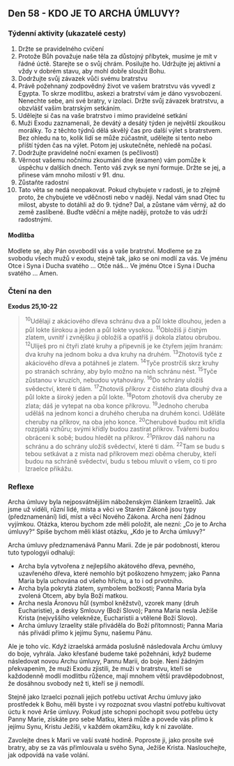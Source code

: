 ## Den 58 - KDO JE TO ARCHA ÚMLUVY?

### Týdenní aktivity (ukazatelé cesty)

1. Držte se pravidelného cvičení
1. Protože Bůh považuje naše těla za důstojný příbytek, musíme je mít v řádné úctě. Starejte se o svůj chrám. Posilujte ho. Udržujte jej aktivní a vždy v dobrém stavu, aby mohl dobře sloužit Bohu.
1. Dodržujte svůj závazek vůči svému bratrstvu
1. Právě požehnaný zodpovědný život ve vašem bratrstvu vás vyvedl z Egypta. To skrze modlitbu, askezi a bratrství vám je dáno vysvobození. Nenechte sebe, ani své bratry, v izolaci. Držte svůj závazek bratrstvu, a obzvlášť vašim bratrským setkáním.
1. Udělejte si čas na vaše bratrstvo i mimo pravidelné setkání
1. Muži Exodu zaznamenali, že devátý a desátý týden je největší zkouškou morálky. To z těchto týdnů dělá skvělý čas pro další výlet s bratrstvem. Bez ohledu na to, kolik lidí se může zúčastnit, udělejte si tento nebo příští týden čas na výlet. Potom jej uskutečněte, nehledě na počasí.
1. Dodržujte pravidelné noční examen (s pečlivostí)
1. Věrnost vašemu nočnímu zkoumání dne (examen) vám pomůže k úspěchu v dalších dnech. Tento váš zvyk se nyní formuje. Držte se jej, a přinese vám mnoho milostí v 91. dnu.
1. Zůstaňte radostní
1. Tato věta se nedá neopakovat. Pokud chybujete v radosti, je to zřejmě proto, že chybujete ve vděčnosti nebo v naději. Nedal vám snad Otec tu milost, abyste to dotáhli až do 9. týdne? Dal, a zůstane vám věrný, až do země zaslíbené. Buďte vděční a mějte naději, protože to vás udrží radostnými.

#### Modlitba

Modlete se, aby Pán osvobodil vás a vaše bratrství.
Modleme se za svobodu všech mužů v exodu, stejně tak, jako se oni modlí za vás.
Ve jménu Otce i Syna i Ducha svatého … Otče náš… Ve jménu Otce i Syna i Ducha svatého … Amen.

### Čtení na den

**Exodus 25,10-22**

> <sup>10</sup>Udělají z akáciového dřeva schránu dva a půl lokte dlouhou, jeden a půl lokte širokou a jeden a půl lokte vysokou.
> <sup>11</sup>Obložíš ji čistým zlatem, uvnitř i zvnějšku ji obložíš a opatříš ji dokola zlatou obrubou.
> <sup>12</sup>Uliješ pro ni čtyři zlaté kruhy a připevníš je ke čtyřem jejím hranám: dva kruhy na jednom boku a dva kruhy na druhém.
> <sup>13</sup>Zhotovíš tyče z akáciového dřeva a potáhneš je zlatem.
> <sup>14</sup>Tyče prostrčíš skrz kruhy po stranách schrány, aby bylo možno na nich schránu nést.
> <sup>15</sup>Tyče zůstanou v kruzích, nebudou vytahovány.
> <sup>16</sup>Do schrány uložíš svědectví, které ti dám.
> <sup>17</sup>Zhotovíš příkrov z čistého zlata dlouhý dva a půl lokte a široký jeden a půl lokte.
> <sup>18</sup>Potom zhotovíš dva cheruby ze zlata; dáš je vytepat na oba konce příkrovu.
> <sup>19</sup>Jednoho cheruba uděláš na jednom konci a druhého cheruba na druhém konci. Uděláte cheruby na příkrov, na oba jeho konce.
> <sup>20</sup>Cherubové budou mít křídla rozpjatá vzhůru; svými křídly budou zastírat příkrov. Tvářemi budou obráceni k sobě; budou hledět na příkrov.
> <sup>21</sup>Příkrov dáš nahoru na schránu a do schrány uložíš svědectví, které ti dám.
> <sup>22</sup>Tam se budu s tebou setkávat a z místa nad příkrovem mezi oběma cheruby, kteří budou na schráně svědectví, budu s tebou mluvit o všem, co ti pro Izraelce přikážu.

### Reflexe

Archa úmluvy byla nejposvátnějším náboženským článkem Izraelitů. Jak jsme už viděli, různí lidé, místa a věci ve
Starém Zákoně jsou typy (předznamenání) lidí, míst a věcí Nového Zákona. Archa není žádnou vyjímkou. Otázka,
kterou bychom zde měli položit, ale nezní: „Co je to Archa úmluvy?“ Spíše bychom měli klást otázku, „Kdo je to
Archa úmluvy?“

Archa úmluvy předznamenává Pannu Marii. Zde je pár podobností, kterou tuto typologyii odhalují:

- Archa byla vytvořena z nejlepšího akátového dřeva, pevného, uzavřeného dřeva, které nemohlo být poškozeno hmyzem; jako Panna Maria byla uchována od všeho hříchu, a to i od prvotního.
- Archa byla pokrytá zlatem, symbolem božkosti; Panna Maria byla zvolená Otcem, aby byla Boží matkou.
- Archa nesla Áronovu hůl (symbol kněžství), vzorek many (druh Eucharistie), a desky Smlouvy (Boží Slovo); Panna Maria nesla Ježíše Krista (nejvyššího velekněze, Eucharistii a vtělené Boží Slovo).
- Archa úmluvy Izraelity stále přiváděla do Boží přítomnosti; Panna Maria nás přivádí přímo k jejímu Synu, našemu Pánu.

Ale je toho víc. Když izraelská armáda poslušně následovala Archu úmluvy do boje, vyhrála. Jako křesťané budeme
také požehnáni, když budeme následovat novou Archu úmluvy, Pannu Marii, do boje. Není žádným překvapením, že
muži Exodu zjistili, že muži v bratrstvu, kteří se každodenně modlí modlitbu růžence, mají mnohem větší
pravděpodobnost, že dosáhnou svobody než ti, kteří se ji nemodlí.

Stejně jako Izraelci poznali jejich potřebu uctívat Archu úmluvy jako prostředek k Bohu, měli byste i vy rozpoznat
svou vlastní potřebu kultivovat úctu k nové Arše úmluvy. Pokud jste schopni pochopit svou potřebu úcty Panny Marie,
získáte pro sebe Matku, která může a povede vás přímo k jejímu Synu, Kristu Ježíši, v každém okamžiku, kdy k ní
zavoláte.

Zavolejte dnes k Marii ve vaší svaté hodině. Poproste ji, jako prosíte své bratry, aby se za vás přimlouvala u svého
Syna, Ježíše Krista. Naslouchejte, jak odpovídá na vaše volání.

